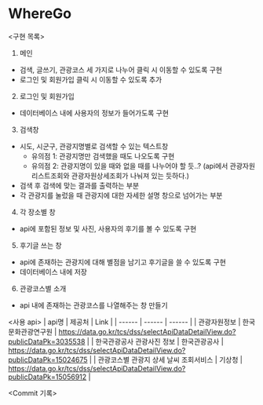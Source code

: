 # WhereGo

<구현 목록>

1. 메인
+ 검색, 글쓰기, 관광코스 세 가지로 나누어 클릭 시 이동할 수 있도록 구현
+ 로그인 및 회원가입 클릭 시 이동할 수 있도록 추가

2. 로그인 및 회원가입
+ 데이터베이스 내에 사용자의 정보가 들어가도록 구현

3. 검색창
+ 시도, 시군구, 관광지명별로 검색할 수 있는 텍스트창
  + 유의점 1: 관광지명만 검색했을 때도 나오도록 구현
  + 유의점 2: 관광지명이 있을 때와 없을 때를 나누어야 할 듯..? (api에서 관광자원리스트조회와 관광자원상세조회가 나눠져 있는 듯하다.)
+ 검색 후 검색에 맞는 결과를 출력하는 부분
+ 각 관광지를 눌렀을 때 관광지에 대한 자세한 설명 창으로 넘어가는 부분

4. 각 장소별 창
+ api에 포함된 정보 및 사진, 사용자의 후기를 볼 수 있도록 구현

5. 후기글 쓰는 창
+ api에 존재하는 관광지에 대해 별점을 남기고 후기글을 쓸 수 있도록 구현
+ 데이터베이스 내에 저장

6. 관광코스별 소개
+ api 내에 존재하는 관광코스를 나열해주는 창 만들기


<사용 api>
| api명 | 제공처 | Link |
| ------ | ------ | ------ |
| 관광자원정보 | 한국문화관광연구원 | https://data.go.kr/tcs/dss/selectApiDataDetailView.do?publicDataPk=3035538 |
| 한국관광공사 관광사진 정보 | 한국관광공사 | https://data.go.kr/tcs/dss/selectApiDataDetailView.do?publicDataPk=15024675 |
| 관광코스별 관광지 상세 날씨 조회서비스 | 기상청 | https://data.go.kr/tcs/dss/selectApiDataDetailView.do?publicDataPk=15056912 |


<Commit 기록>
